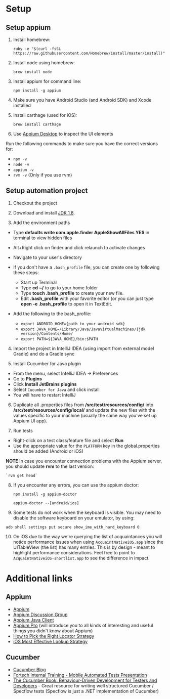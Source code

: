 # Setup

## Setup appium

1. Install homebrew:

    `ruby -e "$(curl -fsSL https://raw.githubusercontent.com/Homebrew/install/master/install)"`

2. Install node using homebrew:

    `brew install node`

3. Install appium for command line:

    `npm install -g appium`

4. Make sure you have Android Studio (and Android SDK) and Xcode installed

5. Install carthage  (used for iOS):

    `brew install carthage`

6. Use [Appium Desktop](https://github.com/appium/appium-desktop) to inspect the UI elements

Run the following commands to make sure you have the correct versions for:
   * `npm -v`
   * `node -v`
   * `appium -v`
   * `rvm -v` (Only if you use rvm)

 ## Setup automation project

1. Checkout the project

2. Download and install [JDK 1.8](http://www.oracle.com/technetwork/java/javase/downloads/jdk8-downloads-2133151.html).

3. Add the environment paths

 * Type __defaults write com.apple.finder AppleShowAllFiles YES__ in terminal to view hidden files
 * Alt+Right click on finder and click relaunch to activate changes
 * Navigate to your user's directory
 * If you don't have a `.bash_profile` file, you can create one by following these steps:
    * Start up Terminal
    *  Type __cd ~/__ to go to your home folder
    *  Type __touch .bash_profile__ to create your new file.
    *  Edit __.bash_profile__ with your favorite editor (or you can just type __open -e .bash_profile__ to open it in TextEdit.

 * Add the following to the bash_profile:

    * `export ANDROID_HOME={path to your android sdk}`
    * `export JAVA_HOME=/Library/Java/JavaVirtualMachines/{jdk version}/Contents/Home/`
    * `export PATH=${JAVA_HOME}/bin:$PATH`
    
4. Import the project in IntelliJ IDEA (using import from external model Gradle) and do a Gradle sync

5. Install Cucumber for Java plugin

 * From the menu, select IntelliJ IDEA -> Preferences
 * Go to __Plugins__
 * Click __Install JetBrains plugins__
 * Select `Cucumber for Java` and click install
 * You will have to restart IntelliJ

6. Duplicate all .properties files from __/src/test/resources/config/__ into __/src/test/resources/config/local/__ and update the new files with the values specific to your machine (usually the same way you've set up Appium UI app).

7. Run tests

 * Right-click on a test class/feature file and select __Run__
 * Use the appropriate value for the `PLATFORM` key in the global.properties should be added (Android or iOS)

__NOTE__ In case you encounter connection problems with the Appium server, you should update __rvm__ to the last version:

    `rvm get head`

8. If you encounter any errors, you can use the appium doctor:

    `npm install -g appium-doctor`

    `appium-doctor --[android/ios]`

9. Some tests do not work when the keyboard is visible. You may need to disable the software keyboard on your emulator, by using:

`adb shell settings put secure show_ime_with_hard_keyboard 0`

10. On iOS due to the way we're querying the list of acquaintances you will notice performance issues when using `AcquaintNativeiOS.app` since the UITableView (the list) has many entries.
This is by design - meant to highlight performance considerations. Feel free to point to `AcquaintNativeiOS-shortlist.app` to see the difference in impact.

# Additional links
## Appium

* [Appium](http://appium.io/) 
* [Appium Discussion Group](https://discuss.appium.io/) 
* [Appium Java Client](https://github.com/appium/java-client)
* [Appium Pro](https://appiumpro.com/) (will introduce you to all kinds of interesting and useful things you didn't know about Appium)
* [How to Pick the Right Locator Strategy](https://appiumpro.com/editions/60)
* [iOS Most Effective Lookup Strategy](https://github.com/facebook/WebDriverAgent/wiki/How-To-Achieve-The-Best-Lookup-Performance)

## Cucumber
* [Cucumber Blog](https://docs.cucumber.io/community/blog-posts/)
* [Fortech Internal Training - Mobile Automated Tests Presentation](https://drive.google.com/file/d/0BwIf0GcXSV41MTk1MFdtTTg0RmtXb0JiNGhaUWZqT0p2TDJN/view)
* [The Cucumber Book: Behaviour-Driven Development for Testers and Developers](https://www.amazon.com/Cucumber-Book-Behaviour-Driven-Development-Programmers/dp/1934356808) - Great resource for writing well structured Cucumber / Specflow tests (Specflow is just a .NET implementation of Cucumber)
